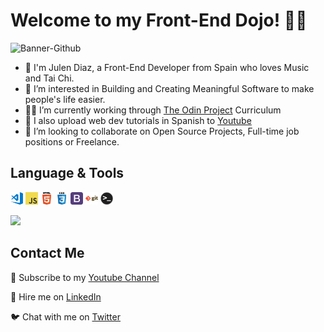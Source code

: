 # Welcome to my Front-End Dojo! 🙏🏽

<img width="2048" alt="Banner-Github" src="https://user-images.githubusercontent.com/66780327/114593857-dd794980-9c8c-11eb-9d7c-ade71b7219f3.png">

- 👋 I'm Julen Diaz, a Front-End Developer from Spain who loves Music and Tai Chi. 
- 👀 I’m interested in Building and Creating Meaningful Software to make people's life easier.
- 🐱‍🏍 I’m currently working through [The Odin Project](https://www.theodinproject.com) Curriculum
- 🎥 I also upload web dev tutorials in Spanish to [Youtube](https://www.youtube.com/channel/UCUoloquxVnnNLFTD8RwthIQ)
- 💞️ I’m looking to collaborate on Open Source Projects, Full-time job positions or Freelance.

## Language & Tools

<code><img height="20" src="https://raw.githubusercontent.com/github/explore/80688e429a7d4ef2fca1e82350fe8e3517d3494d/topics/visual-studio-code/visual-studio-code.png"></code>
<code><img height="20" src="https://raw.githubusercontent.com/github/explore/80688e429a7d4ef2fca1e82350fe8e3517d3494d/topics/javascript/javascript.png"></code>
<code><img height = "20" src = "https://raw.githubusercontent.com/github/explore/80688e429a7d4ef2fca1e82350fe8e3517d3494d/topics/html/html.png"></code>
<code><img height = "20" src = "https://raw.githubusercontent.com/github/explore/80688e429a7d4ef2fca1e82350fe8e3517d3494d/topics/css/css.png"></code>
<code><img height = "20" src = "https://raw.githubusercontent.com/github/explore/80688e429a7d4ef2fca1e82350fe8e3517d3494d/topics/bootstrap/bootstrap.png"></code>
<code><img height="20" src="https://raw.githubusercontent.com/github/explore/80688e429a7d4ef2fca1e82350fe8e3517d3494d/topics/git/git.png"></code>
<code><img height="20" src="https://raw.githubusercontent.com/github/explore/80688e429a7d4ef2fca1e82350fe8e3517d3494d/topics/terminal/terminal.png"></code>

<img  src="https://github-readme-stats.vercel.app/api?username=shifujulen&show_icons=true&theme=tokyonight&icon_color=6392DF">

## Contact Me

🎥 Subscribe to my [Youtube Channel](https://www.youtube.com/channel/UCUoloquxVnnNLFTD8RwthIQ) 

🚀 Hire me on [LinkedIn](https://www.linkedin.com/in/julenfront/) 

🐦 Chat with me on [Twitter](https://twitter.com/julendev)
